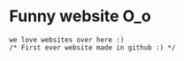 # Funny website O_o
```
we love websites over here :)
/* First ever website made in github :) */
```
